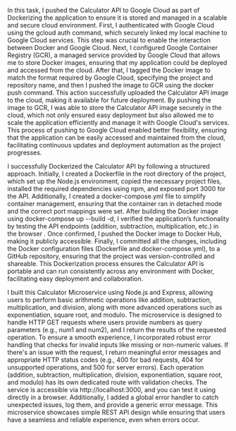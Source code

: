 In this task, I pushed the Calculator API to Google Cloud as part of Dockerizing the application to ensure it is stored and managed in a scalable and secure cloud environment. First, I authenticated with Google Cloud using the gcloud auth command, which securely linked my local machine to Google Cloud services. This step was crucial to enable the interaction between Docker and Google Cloud. Next, I configured Google Container Registry (GCR), a managed service provided by Google Cloud that allows me to store Docker images, ensuring that my application could be deployed and accessed from the cloud. After that, I tagged the Docker image to match the format required by Google Cloud, specifying the project and repository name, and then I pushed the image to GCR using the docker push command. This action successfully uploaded the Calculator API image to the cloud, making it available for future deployment. By pushing the image to GCR, I was able to store the Calculator API image securely in the cloud, which not only ensured easy deployment but also allowed me to scale the application efficiently and manage it with Google Cloud's services. This process of pushing to Google Cloud enabled better flexibility, ensuring that the application can be easily accessed and maintained from the cloud, facilitating continuous updates and deployment automation as the project progresses.



I successfully Dockerized the Calculator API by following a structured approach. Initially, I created a Dockerfile in the root directory of the project, which set up the Node.js environment, copied the necessary project files, installed the required dependencies using npm, and exposed port 3000 for the API. Additionally, I created a docker-compose.yml file to simplify container management, ensuring that the container ran in detached mode and the correct port mappings were set. After building the Docker image using docker-compose up --build -d, I verified the application’s functionality by testing the API endpoints (addition, subtraction, multiplication, etc.) in the browser . Once confirmed, I pushed the Docker image to Docker Hub, making it publicly accessible. Finally, I committed all the changes, including the Docker configuration files (Dockerfile and docker-compose.yml), to a GitHub repository, ensuring that the project was version-controlled and shareable. This Dockerization process ensures the Calculator API is portable and can run consistently across any environment with Docker, facilitating easy deployment and collaboration.


I built this Calculator Microservice using Node.js and Express, allowing users to perform basic arithmetic operations like addition, subtraction, multiplication, and division, along with more advanced operations such as exponentiation, square root, and modulo. The microservice is designed to handle HTTP GET requests where users provide numbers as query parameters (e.g., num1 and num2), and I return the results of the requested operation.
To ensure a smooth experience, I incorporated robust error handling that checks for invalid inputs like missing or non-numeric values. If there's an issue with the request, I return meaningful error messages and appropriate HTTP status codes (e.g., 400 for bad requests, 404 for unsupported operations, and 500 for server errors).
Each operation (addition, subtraction, multiplication, division, exponentiation, square root, and modulo) has its own dedicated route with validation checks. The service is accessible via http://localhost:3000, and you can test it using directly in a browser.
Additionally, I added a global error handler to catch unexpected issues, log them, and provide a generic error message. This microservice showcases simple REST API design while ensuring that users have a seamless and reliable experience, even when errors occur.
